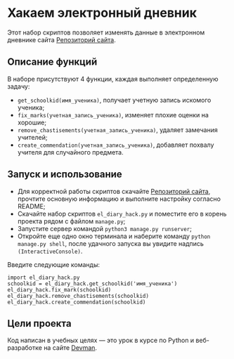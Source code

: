 # Хакаем электронный дневник 

Этот набор скриптов позволяет изменять данные в электронном дневнике сайта
[Репозиторий сайта](https://github.com/devmanorg/e-diary/tree/master).

## Описание функций

В наборе присутствуют 4 функции, каждая выполняет определенную задачу:
- `get_schoolkid(имя_ученика)`, получает учетную запись искомого ученика;
- `fix_marks(учетная_запись_ученика)`, изменяет плохие оценки на хорошие;
- `remove_chastisements(учетная_запись_ученика)`, удаляет замечания учителей;
- `create_commendation(учетная_запись_ученика)`, добавляет похвалу учителя для
случайного предмета.

## Запуск и использование

- Для корректной работы скриптов скачайте 
[Репозиторий сайта](https://github.com/devmanorg/e-diary/tree/master), прочтите
основную информацию и выполните настройку согласно README;
- Скачайте набор скриптов `el_diary_hack.py` и поместите его в корень проекта
рядом с файлом `manage.py`;
- Запустите сервер командой `python3 manage.py runserver`;
- Откройте еще одно окно терминала и наберите команду `python manage.py shell`,
после удачного запуска вы увидите надпись `(InteractiveConsole)`.

Введите следующие команды:
```shell
import el_diary_hack.py
schoolkid = el_diary_hack.get_schoolkid('имя_ученика')
el_diary_hack.fix_mark(schoolkid)
el_diary_hack.remove_chastisements(schoolkid)
el_diary_hack.create_commendation(schoolkid)
```

## Цели проекта

Код написан в учебных целях — это урок в курсе по Python и веб-разработке на сайте [Devman](https://dvmn.org).
